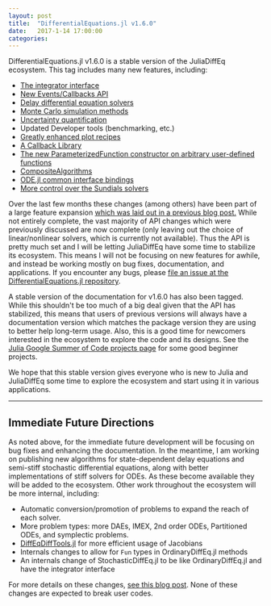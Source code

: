 ```yaml
---
layout: post
title:  "DifferentialEquations.jl v1.6.0"
date:   2017-1-14 17:00:00
categories:
---
```


DifferentialEquations.jl v1.6.0 is a stable version of the JuliaDiffEq ecosystem.
This tag includes many new features, including:

* [The integrator interface](http://docs.juliadiffeq.org/stable/basics/integrator.html)
* [New Events/Callbacks API](http://docs.juliadiffeq.org/stable/features/callback_functions.html)
* [Delay differential equation solvers](http://docs.juliadiffeq.org/stable/tutorials/dde_example.html)
* [Monte Carlo simulation methods](http://docs.juliadiffeq.org/stable/features/monte_carlo.html)
* [Uncertainty quantification](http://docs.juliadiffeq.org/stable/analysis/uncertainty_quantification.html)
* Updated Developer tools (benchmarking, etc.)
* [Greatly enhanced plot recipes](http://docs.juliadiffeq.org/stable/basics/plot.html)
* [A Callback Library](http://docs.juliadiffeq.org/stable/features/callback_library.html)
* [The new ParameterizedFunction constructor on arbitrary user-defined functions](http://docs.juliadiffeq.org/stable/analysis/parameterized_functions.html#ParameterizedFunction-Constructor-1)
* [CompositeAlgorithms](http://docs.juliadiffeq.org/stable/solvers/ode_solve.html#CompositeAlgorithm-1)
* [ODE.jl common interface bindings](http://docs.juliadiffeq.org/stable/solvers/ode_solve.html#ODE.jl-1)
* [More control over the Sundials solvers](http://docs.juliadiffeq.org/stable/solvers/ode_solve.html#Sundials.jl-1)

Over the last few months these changes (among others) have been part of a large
feature expansion
[which was laid out in a previous blog post.](http://www.stochasticlifestyle.com/6-months-differentialequations-jl-going/)
While not entirely complete, the vast majority of API changes which were previously
discussed are now complete (only leaving out the choice of linear/nonlinear solvers,
which is currently not available). Thus the API is pretty much set and I will be
letting JuliaDiffEq have some time to stabilize its ecosystem. This means I will
not be focusing on new features for awhile, and instead be working mostly on
bug fixes, documentation, and applications. If you encounter any bugs, please
[file an issue at the DifferentialEquations.jl repository](https://github.com/JuliaDiffEq/DifferentialEquations.jl/issues).

A stable version of the documentation for v1.6.0 has also been tagged.
While this shouldn't be too much of a big deal given that the API has stabilized,
this means that users of previous versions will always have a documentation version
which matches the package version they are using to better help long-term usage.
Also, this is a good time for newcomers interested in the ecosystem to explore
the code and its designs. See the
[Julia Google Summer of Code projects page](http://julialang.org/soc/ideas-page)
for some good beginner projects.

We hope that this stable version gives everyone who is new to Julia and JuliaDiffEq
some time to explore the ecosystem and start using it in various applications.

-------------

## Immediate Future Directions

As noted above, for the immediate future development will be focusing on bug fixes
and enhancing the documentation. In the meantime, I am working on publishing new algorithms
for state-dependent delay equations and semi-stiff stochastic differential equations,
along with better implementations of stiff solvers for ODEs. As these become available
they will be added to the ecosystem. Other work throughout the ecosystem will be
more internal, including:

- Automatic conversion/promotion of problems to expand the reach of each solver.
- More problem types: more DAEs, IMEX, 2nd order ODEs, Partitioned ODEs, and symplectic problems.
- [DiffEqDiffTools.jl](https://github.com/JuliaDiffEq/DiffEqDiffTools.jl) for more efficient usage of Jacobians
- Internals changes to allow for `Fun` types in OrdinaryDiffEq.jl methods
- An internals change of StochasticDiffEq.jl to be like OrdinaryDiffEq.jl and have the integrator interface

For more details on these changes, [see this blog post](http://www.stochasticlifestyle.com/6-months-differentialequations-jl-going/).
None of these changes are expected to break user codes.
